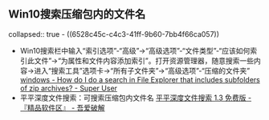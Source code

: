 ## Win10搜索压缩包内的文件名
collapsed:: true
	- ((6528c45c-c4c3-41ff-9b60-7bb4f66ca057))
- Win10搜索栏中输入“索引选项”-“高级”->“高级选项”-“文件类型”-“应该如何索引此文件”->“为属性和文件内容添加索引”。打开资源管理器，随意搜索一些内容->进入“搜索工具”选项卡->“所有子文件夹”->“高级选项”-“压缩的文件夹” [windows - How do I do a search in File Explorer that includes subfolders of zip archives? - Super User](https://superuser.com/questions/1252895/how-do-i-do-a-search-in-file-explorer-that-includes-subfolders-of-zip-archives)
- 平平深度文件搜索：可搜索压缩包内文件名 [平平深度文件搜索 1.3 免费版 - 『精品软件区』 - 吾爱破解](https://www.52pojie.cn/thread-1207947-1-1.html)